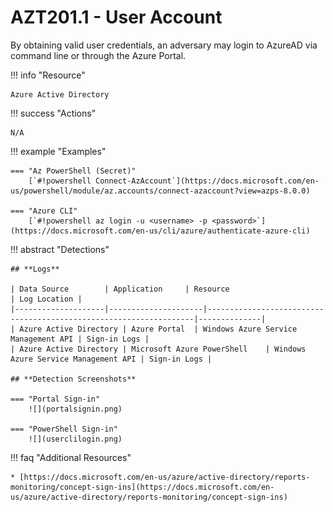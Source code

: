 # AZT201.1 - User Account

By obtaining valid user credentials, an adversary may login to AzureAD via command line or through the Azure Portal. 

!!! info "Resource" 

	Azure Active Directory

!!! success "Actions"

	N/A

!!! example "Examples"

    === "Az PowerShell (Secret)"
		[`#!powershell Connect-AzAccount`](https://docs.microsoft.com/en-us/powershell/module/az.accounts/connect-azaccount?view=azps-8.0.0)
		
    === "Azure CLI"
		[`#!powershell az login -u <username> -p <password>`](https://docs.microsoft.com/en-us/cli/azure/authenticate-azure-cli)
		
!!! abstract "Detections"

	## **Logs**

	| Data Source        | Application     | Resource                                                            | Log Location |
	|--------------------|---------------------|-------------------------------------------------------------------|--------------|
	| Azure Active Directory | Azure Portal	 | Windows Azure Service Management API	| Sign-in Logs |
	| Azure Active Directory | Microsoft Azure PowerShell	 | Windows Azure Service Management API	| Sign-in Logs |

	## **Detection Screenshots**
    
    === "Portal Sign-in"
		![](portalsignin.png)
			
	=== "PowerShell Sign-in"
		![](userclilogin.png)

!!! faq "Additional Resources"

	* [https://docs.microsoft.com/en-us/azure/active-directory/reports-monitoring/concept-sign-ins](https://docs.microsoft.com/en-us/azure/active-directory/reports-monitoring/concept-sign-ins)